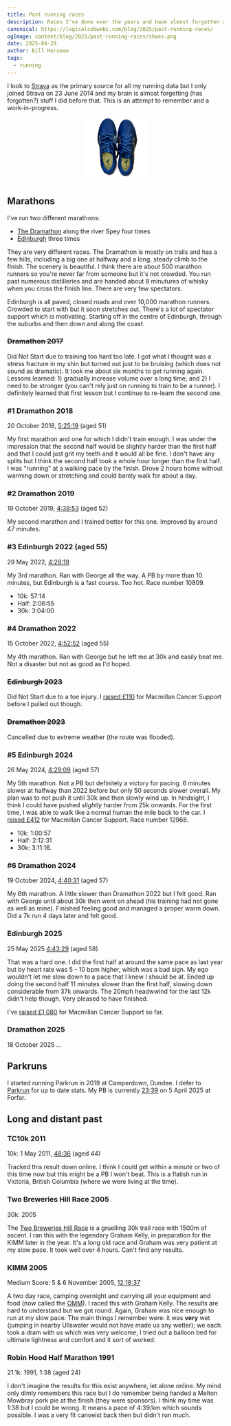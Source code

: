 ```yaml
---
title: Past running races
description: Races I've done over the years and have almost forgotten about
canonical: https://logicalcobwebs.com/blog/2025/past-running-races/
ogImage: content/blog/2025/past-running-races/shoes.png
date: 2025-04-29
author: Bill Horsman
tags:
  - running
---
```


I look to [Strava](https://www.strava.com/athletes/5349071) as the primary source for all my running data but I only joined Strava on 23 June 2014 and my brain is almost forgetting (has forgotten?) stuff I did before that. This is an attempt to remember and a work-in-progress.

<div style="text-align: center">
  <img src="./shoes.png" alt="My pair of running shoes that I used in the Edinburgh 2024 marathon" style="max-width: 150px; margin: auto;">
</div>

## Marathons

I've run two different marathons:

- [The Dramathon](https://www.thedramathon.com/) along the river Spey four times
- [Edinburgh](https://www.edinburghmarathon.com/) three times

They are very different races. The Dramathon is mostly on trails and has a few hills, including a big one at halfway and a long, steady climb to the finish. The scenery is beautiful. I think there are about 500 marathon runners so you're never far from someone but it's not crowded. You run past numerous distilleries and are handed about 8 minutures of whisky when you cross the finish line. There are very few spectators.

Edinburgh is all paved, closed roads and over 10,000 marathon runners. Crowded to start with but it soon stretches out. There's a lot of spectator support which is motivating. Starting off in the centre of Edinburgh, through the suburbs and then down and along the coast.

### ~~Dramathon 2017~~

Did Not Start due to training too hard too late. I got what I thought was a stress fracture in my shin but turned out just to be bruising (which does not sound as dramatic). It took me about six months to get running again. Lessons learned: 1) gradually increase volume over a long time; and 2) I need to be stronger (you can't rely just on running to train to be a runner). I definitely learned that first lesson but I continue to re-learn the second one.

### #1 Dramathon 2018

20 October 2018, [5:25:19](dramathon-2018.pdf) (aged 51)

My first marathon and one for which I didn't train enough. I was under the impression that the second half would be slightly harder than the first half and that I could just grit my teeth and it would all be fine. I don't have any splits but I think the second half took a whole hour longer than the first half. I was "running" at a walking pace by the finish. Drove 2 hours home without warming down or stretching and could barely walk for about a day.

### #2 Dramathon 2019

19 October 2019, [4:38:53](dramathon-2019.pdf) (aged 52)

My second marathon and I trained better for this one. Improved by around 47 minutes.

### #3 Edinburgh 2022 (aged 55)

29 May 2022, [4:28:19](https://www.myrunning.uk/emf-marathon-2022/results-stats?entry_id=1201689&race_number=10809&people_id=674652)

My 3rd marathon. Ran with George all the way. A PB by more than 10 minutes, but Edinburgh is a fast course. Too hot. Race number 10809. 

- 10k: 57:14
- Half: 2:06:55
- 30k: 3:04:00


### #4 Dramathon 2022

15 October 2022, [4:52:52](dramathon-2022.pdf) (aged 55)

My 4th marathon. Ran with George but he left me at 30k and easily beat me. Not a disaster but not as good as I'd hoped.

### ~~Edinburgh 2023~~

Did Not Start due to a toe injury. I [raised £110](https://www.justgiving.com/fundraising/bill-runs-edinburgh-marathon-2023) for Macmillan Cancer Support before I pulled out though. 

### ~~Dramathon 2023~~

Cancelled due to extreme weather (the route was flooded).

### #5 Edinburgh 2024

26 May 2024, [4:29:09](https://www.myrunning.uk/emf-marathon-2024/results-stats?entry_id=1388686&race_number=12968) (aged 57)

My 5th marathon. Not a PB but definitely a victory for pacing. 6 minutes slower at halfway than 2022 before but only 50 seconds slower overall. My plan was to not push it until 30k and then slowly wind up. In hindsight, I think I could have pushed _slightly_ harder from 25k onwards. For the first time, I was able to walk like a normal human the mile back to the car. I [raised £412](https://www.justgiving.com/page/bill-runs-edinburgh-marathon-2024) for Macmillan Cancer Support. Race number 12968.

- 10k: 1:00:57
- Half: 2:12:31
- 30k: 3:11:16. 

### #6 Dramathon 2024

19 October 2024, [4:40:31](dramathon-2024.pdf) (aged 57)

My 6th marathon. A little slower than Dramathon 2022 but I felt good. Ran with George until about 30k then went on ahead (his training had not gone as well as mine). Finished feeling good and managed a proper warm down. Did a 7k run 4 days later and felt good.

### Edinburgh 2025

25 May 2025 [4:43:29](https://www.myrunning.uk/emf-marathon-2025/results-stats?entry_id=1605970&race_number=12047&people_id=674652) (aged 58)

That was a hard one. I did the first half at around the same pace as last year but by heart rate was 5 - 10 bpm higher, which was a bad sign. My ego wouldn't let me slow down to a pace that I knew I should be at. Ended up doing the second half 11 minutes slower than the first half, slowing down considerable from 37k onwards. The 20mph headwwind for the last 12k didn't help though. Very pleased to have finished.

I've [raised £1,080](https://www.justgiving.com/page/bill-runs-edinburgh-marathon-2025) for Macmillan Cancer Support so far. 

### Dramathon 2025

18 October 2025 &hellip;

## Parkruns

I started running Parkrun in 2019 at Camperdown, Dundee. I defer to [Parkrun](https://www.parkrun.org.uk/parkrunner/6253485/) for up to date stats. My PB is currently [23:39](https://www.parkrun.org.uk/forfarloch/results/152/) on 5 April 2025 at Forfar.

## Long and distant past

### TC10k 2011

10k: 1 May 2011, [48:36](https://sportstats.one/results/38792) (aged 44)

Tracked this result down online. I think I could get within a minute or two of this time now but this might be a PB I won't beat. This is a flatish run in Victoria, British Columbia (where we were living at the time). 

### Two Breweries Hill Race 2005

30k: 2005

The [Two Breweries Hill Race](https://twobreweries.org.uk/) is a gruelling 30k trail race with 1500m of ascent. I ran this with the legendary Graham Kelly, in preparation for the KIMM later in the year. It's a long old race and Graham was very patient at my slow pace. It took well over 4 hours. Can't find any results. 

### KIMM 2005

Medium Score: 5 & 6 November 2005, [12:18:37](https://joelee.co.uk/2005/kimm/kimm05resm2.html)

A two day race, camping overnight and carrying all your equipment and food (now called the [OMM](https://theomm.com/the-omm/)). I raced this with Graham Kelly. The results are hard to understand but we got round. Again, Graham was nice enough to run at my slow pace. The main things I remember were: it was **very** wet (jumping in nearby Ullswater would not have made us any wetter); we each took a dram with us which was very welcome; I tried out a balloon bed for ultimate lightness and comfort and it sort of worked.

### Robin Hood Half Marathon 1991

21.1k: 1991, 1:38 (aged 24)

I don't imagine the results for this exist anywhere, let alone online. My mind only dimly remembers this race but I do remember being handed a Melton Mowbray pork pie at the finish (they were sponsors). I think my time was 1:38 but I could be wrong. It means a pace of 4:39/km which sounds possible. I was a very fit canoeist back then but didn't run much.
